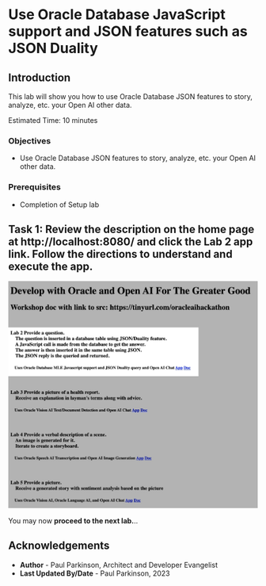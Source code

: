 # Use Oracle Database JavaScript support and JSON features such as JSON Duality

## Introduction

This lab will show you how to use Oracle Database JSON features to story, analyze, etc. your Open AI other data.

Estimated Time:  10 minutes

### Objectives

-   Use Oracle Database JSON features to story, analyze, etc. your Open AI other data.

### Prerequisites

- Completion of Setup lab

## Task 1: Review the description on the home page at http://localhost:8080/ and click the Lab 2 app link.  Follow the directions to understand and execute the app.

![Lab2 App](images/oracleai_lab2.jpg " ")

You may now **proceed to the next lab.**..

## Acknowledgements

* **Author** - Paul Parkinson, Architect and Developer Evangelist
* **Last Updated By/Date** - Paul Parkinson, 2023
